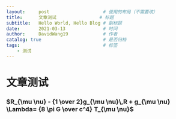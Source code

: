 ```yaml
---
layout:     post   				    # 使用的布局（不需要改）
title:      文章测试 				# 标题 
subtitle:   Hello World, Hello Blog # 副标题
date:       2021-03-13 				# 时间
author:     DavidWang19 			# 作者
catalog: true 						# 是否归档
tags:								# 标签
    - 测试
---
```


# 文章测试

### $R_{\mu \nu} - {1 \over 2}g_{\mu \nu}\,R + g_{\mu \nu} \Lambda= {8 \pi G \over c^4} T_{\mu \nu}$
